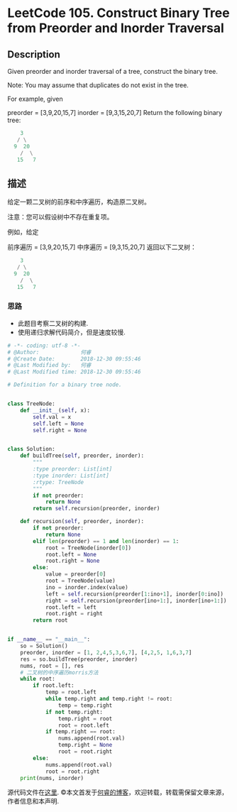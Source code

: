 # LeetCode 105. Construct Binary Tree from Preorder and Inorder Traversal

## Description

Given preorder and inorder traversal of a tree, construct the binary tree.

Note:
You may assume that duplicates do not exist in the tree.

For example, given

preorder = [3,9,20,15,7]
inorder = [9,3,15,20,7]
Return the following binary tree:

```python
    3
   / \
  9  20
    /  \
   15   7
```

## 描述

给定一颗二叉树的前序和中序遍历，构造原二叉树。

注意：您可以假设树中不存在重复项。

例如，给定

前序遍历 = [3,9,20,15,7]
中序遍历 = [9,3,15,20,7]
返回以下二叉树：

```python
    3
   / \
  9  20
    /  \
   15   7
```

### 思路

* 此题目考察二叉树的构建.
* 使用递归求解代码简介，但是速度较慢.

```python
# -*- coding: utf-8 -*-
# @Author:             何睿
# @Create Date:        2018-12-30 09:55:46
# @Last Modified by:   何睿
# @Last Modified time: 2018-12-30 09:55:46

# Definition for a binary tree node.


class TreeNode:
    def __init__(self, x):
        self.val = x
        self.left = None
        self.right = None


class Solution:
    def buildTree(self, preorder, inorder):
        """
        :type preorder: List[int]
        :type inorder: List[int]
        :rtype: TreeNode
        """
        if not preorder:
            return None
        return self.recursion(preorder, inorder)

    def recursion(self, preorder, inorder):
        if not preorder:
            return None
        elif len(preorder) == 1 and len(inorder) == 1:
            root = TreeNode(inorder[0])
            root.left = None
            root.right = None
        else:
            value = preorder[0]
            root = TreeNode(value)
            ino = inorder.index(value)
            left = self.recursion(preorder[1:ino+1], inorder[0:ino])
            right = self.recursion(preorder[ino+1:], inorder[ino+1:])
            root.left = left
            root.right = right
        return root


if __name__ == "__main__":
    so = Solution()
    preorder, inorder = [1, 2,4,5,3,6,7], [4,2,5, 1,6,3,7]
    res = so.buildTree(preorder, inorder)
    nums, root = [], res
    # 二叉树的中序遍历morris方法
    while root:
        if root.left:
            temp = root.left
            while temp.right and temp.right != root:
                temp = temp.right
            if not temp.right:
                temp.right = root
                root = root.left
            if temp.right == root:
                nums.append(root.val)
                temp.right = None
                root = root.right
        else:
            nums.append(root.val)
            root = root.right
    print(nums, inorder)
```

源代码文件在[这里](https://github.com/ruicore/Algorithm/blob/master/Leetcode/2018-12-30-105-Construct-Binary-Tree-from-Preorder-and-Inorder-Traversal.py).
©本文首发于[何睿的博客](https://www.ruicore.cn/leetcode-105-construct-binary-tree-from-preorder-and-inorder-traversal/)，欢迎转载，转载需保留文章来源，作者信息和本声明.
